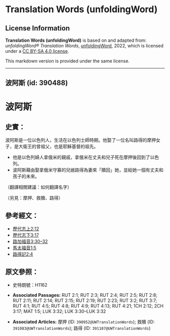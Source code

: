 # Translation Words (unfoldingWord)

## License Information

**Translation Words (unfoldingWord)** is based on and adapted from: _unfoldingWord® Translation Words_, [unfoldingWord](https://unfoldingword.org/utw), 2022, which is licensed under a [CC BY-SA 4.0 license](https://creativecommons.org/licenses/by-sa/4.0/legalcode.en).

This markdown version is provided under the same license.



--------------------------------

## 波阿斯 (id: 390488)

波阿斯
===

史實：
---

波阿斯是一位以色列人，生活在以色列士師時期。他娶了一位名叫路得的摩押女子，是大衛王的曾祖父，也是耶穌基督的祖先。

* 他是以色列婦人拿俄米的親戚，拿俄米在丈夫和兒子死在摩押後回到了以色列。
* 波阿斯藉由娶拿俄米守寡的兒媳路得為妻來「贖回」她，並給她一個有丈夫和孩子的未來。

（翻譯相關建議：如何翻譯名字）

（另見：摩押、救贖、路得）

參考經文：
-----

* [歷代志上2:12](https://ref.ly/1Chr2:12)
* [歷代志下3:17](https://ref.ly/2Chr3:17)
* [路加福音3:30–32](https://ref.ly/Luke3:30-Luke3:32)
* [馬太福音1:5](https://ref.ly/Matt1:5)
* [路得記2:4](https://ref.ly/Ruth2:4)

原文參照：
-----

* 史特朗號：H1162

* **Associated Passages:** RUT 2:1; RUT 2:3; RUT 2:4; RUT 2:5; RUT 2:8; RUT 2:11; RUT 2:14; RUT 2:15; RUT 2:19; RUT 2:23; RUT 3:2; RUT 3:7; RUT 4:1; RUT 4:5; RUT 4:8; RUT 4:9; RUT 4:13; RUT 4:21; 1CH 2:12; 2CH 3:17; MAT 1:5; LUK 3:32; LUK 3:30–LUK 3:32
* **Associated Articles:** 摩押 (ID: `390952@UWTranslationWords`); 救贖 (ID: `391083@UWTranslationWords`); 路得 (ID: `391107@UWTranslationWords`)


